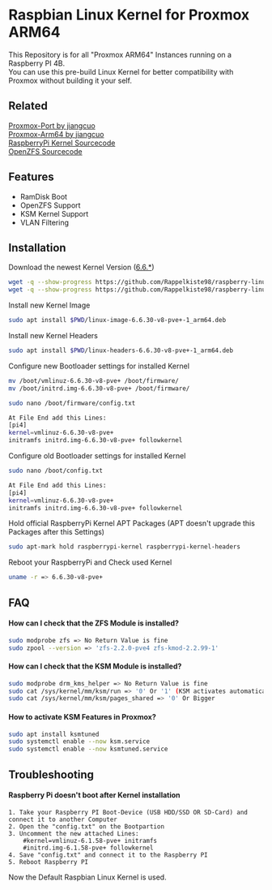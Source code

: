 
# Raspbian Linux Kernel for Proxmox ARM64

This Repository is for all "Proxmox ARM64" Instances running on a Raspberry PI 4B.  
You can use this pre-build Linux Kernel for better compatibility with Proxmox without building it your self.

## Related

[Proxmox-Port by jiangcuo](https://github.com/jiangcuo/Proxmox-Port)  
[Proxmox-Arm64 by jiangcuo](https://github.com/jiangcuo/Proxmox-Arm64)  
[RaspberryPi Kernel Sourcecode](https://github.com/raspberrypi/linux)  
[OpenZFS Sourcecode](https://github.com/openzfs/zfs)

## Features

- RamDisk Boot
- OpenZFS Support
- KSM Kernel Support
- VLAN Filtering

## Installation

Download the newest Kernel Version ([6.6.*](https://github.com/Rappelkiste98/raspberry-linux-pve/tree/6.6.y))
```bash
wget -q --show-progress https://github.com/Rappelkiste98/raspberry-linux-pve/releases/download/6.6.30/linux-image-6.6.30-v8-pve+_6.6.30-1_arm64.deb &&
wget -q --show-progress https://github.com/Rappelkiste98/raspberry-linux-pve/releases/download/6.6.30/linux-image-6.6.30-v8-pve+_6.6.30-1_arm64.deb
```
Install new Kernel Image
```bash
sudo apt install $PWD/linux-image-6.6.30-v8-pve+-1_arm64.deb
```

Install new Kernel Headers
```bash
sudo apt install $PWD/linux-headers-6.6.30-v8-pve+-1_arm64.deb
```

Configure new Bootloader settings for installed Kernel
```bash
mv /boot/vmlinuz-6.6.30-v8-pve+ /boot/firmware/
mv /boot/initrd.img-6.6.30-v8-pve+ /boot/firmware/

sudo nano /boot/firmware/config.txt

At File End add this Lines:
[pi4]
kernel=vmlinuz-6.6.30-v8-pve+
initramfs initrd.img-6.6.30-v8-pve+ followkernel
```

Configure old Bootloader settings for installed Kernel
```bash
sudo nano /boot/config.txt

At File End add this Lines:
[pi4]
kernel=vmlinuz-6.6.30-v8-pve+
initramfs initrd.img-6.6.30-v8-pve+ followkernel
```

Hold official RaspberryPi Kernel APT Packages (APT doesn't upgrade this Packages after this Settings)
```bash
sudo apt-mark hold raspberrypi-kernel raspberrypi-kernel-headers
```

Reboot your RaspberryPi and Check used Kernel
```bash
uname -r => 6.6.30-v8-pve+
```
## FAQ

#### How can I check that the ZFS Module is installed?
```bash
sudo modprobe zfs => No Return Value is fine
sudo zpool --version => 'zfs-2.2.0-pve4 zfs-kmod-2.2.99-1'
```

#### How can I check that the KSM Module is installed?
```bash
sudo modprobe drm_kms_helper => No Return Value is fine
sudo cat /sys/kernel/mm/ksm/run => '0' Or '1' (KSM activates automatically at 70% RAM Usage)
sudo cat /sys/kernel/mm/ksm/pages_shared => '0' Or Bigger
```

#### How to activate KSM Features in Proxmox?
```bash
sudo apt install ksmtuned
sudo systemctl enable --now ksm.service
sudo systemctl enable --now ksmtuned.service
```

## Troubleshooting

#### Raspberry Pi doesn't boot after Kernel installation
    1. Take your Raspberry PI Boot-Device (USB HDD/SSD OR SD-Card) and connect it to another Computer
    2. Open the "config.txt" on the Bootpartion
    3. Uncomment the new attached Lines:
        #kernel=vmlinuz-6.1.58-pve+ initramfs
        #initrd.img-6.1.58-pve+ followkernel
    4. Save "config.txt" and connect it to the Raspberry PI
    5. Reboot Raspberry PI
Now the Default Raspbian Linux Kernel is used.
